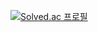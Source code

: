 [![Solved.ac 프로필](http://mazassumnida.wtf/api/v2/generate_badge?boj=ccoco)](https://solved.ac/strawji)
